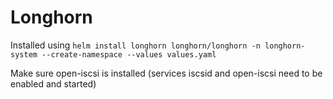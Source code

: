 # Longhorn
Installed using ```helm install longhorn longhorn/longhorn -n longhorn-system --create-namespace --values values.yaml```

Make sure open-iscsi is installed (services iscsid and open-iscsi need to be enabled and started)
